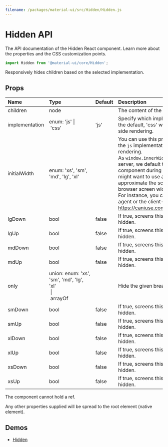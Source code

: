 ```yaml
---
filename: /packages/material-ui/src/Hidden/Hidden.js
---
```


<!--- This documentation is automatically generated, do not try to edit it. -->

# Hidden API

<p class="description">The API documentation of the Hidden React component. Learn more about the properties and the CSS customization points.</p>

```js
import Hidden from '@material-ui/core/Hidden';
```

Responsively hides children based on the selected implementation.

## Props

| Name                                          | Type                                                                                                                    | Default                                 | Description                                                                                                                                                                                                                                                                                                                                                                                                                                     |
| :-------------------------------------------- | :---------------------------------------------------------------------------------------------------------------------- | :-------------------------------------- | :---------------------------------------------------------------------------------------------------------------------------------------------------------------------------------------------------------------------------------------------------------------------------------------------------------------------------------------------------------------------------------------------------------------------------------------------- |
| <span class="prop-name">children</span>       | <span class="prop-type">node</span>                                                                                     |                                         | The content of the component.                                                                                                                                                                                                                                                                                                                                                                                                                   |
| <span class="prop-name">implementation</span> | <span class="prop-type">enum:&nbsp;'js'&nbsp;&#124;<br>&nbsp;'css'<br></span>                                           | <span class="prop-default">'js'</span>  | Specify which implementation to use. 'js' is the default, 'css' works better for server-side rendering.                                                                                                                                                                                                                                                                                                                                         |
| <span class="prop-name">initialWidth</span>   | <span class="prop-type">enum:&nbsp;'xs', 'sm', 'md', 'lg', 'xl'<br></span>                                              |                                         | You can use this property when choosing the `js` implementation with server-side rendering.<br>As `window.innerWidth` is unavailable on the server, we default to rendering an empty component during the first mount. You might want to use an heuristic to approximate the screen width of the client browser screen width.<br>For instance, you could be using the user-agent or the client-hints. https://caniuse.com/#search=client%20hint |
| <span class="prop-name">lgDown</span>         | <span class="prop-type">bool</span>                                                                                     | <span class="prop-default">false</span> | If true, screens this size and down will be hidden.                                                                                                                                                                                                                                                                                                                                                                                             |
| <span class="prop-name">lgUp</span>           | <span class="prop-type">bool</span>                                                                                     | <span class="prop-default">false</span> | If true, screens this size and up will be hidden.                                                                                                                                                                                                                                                                                                                                                                                               |
| <span class="prop-name">mdDown</span>         | <span class="prop-type">bool</span>                                                                                     | <span class="prop-default">false</span> | If true, screens this size and down will be hidden.                                                                                                                                                                                                                                                                                                                                                                                             |
| <span class="prop-name">mdUp</span>           | <span class="prop-type">bool</span>                                                                                     | <span class="prop-default">false</span> | If true, screens this size and up will be hidden.                                                                                                                                                                                                                                                                                                                                                                                               |
| <span class="prop-name">only</span>           | <span class="prop-type">union:&nbsp;enum:&nbsp;'xs', 'sm', 'md', 'lg', 'xl'<br>&nbsp;&#124;<br>&nbsp;arrayOf<br></span> |                                         | Hide the given breakpoint(s).                                                                                                                                                                                                                                                                                                                                                                                                                   |
| <span class="prop-name">smDown</span>         | <span class="prop-type">bool</span>                                                                                     | <span class="prop-default">false</span> | If true, screens this size and down will be hidden.                                                                                                                                                                                                                                                                                                                                                                                             |
| <span class="prop-name">smUp</span>           | <span class="prop-type">bool</span>                                                                                     | <span class="prop-default">false</span> | If true, screens this size and up will be hidden.                                                                                                                                                                                                                                                                                                                                                                                               |
| <span class="prop-name">xlDown</span>         | <span class="prop-type">bool</span>                                                                                     | <span class="prop-default">false</span> | If true, screens this size and down will be hidden.                                                                                                                                                                                                                                                                                                                                                                                             |
| <span class="prop-name">xlUp</span>           | <span class="prop-type">bool</span>                                                                                     | <span class="prop-default">false</span> | If true, screens this size and up will be hidden.                                                                                                                                                                                                                                                                                                                                                                                               |
| <span class="prop-name">xsDown</span>         | <span class="prop-type">bool</span>                                                                                     | <span class="prop-default">false</span> | If true, screens this size and down will be hidden.                                                                                                                                                                                                                                                                                                                                                                                             |
| <span class="prop-name">xsUp</span>           | <span class="prop-type">bool</span>                                                                                     | <span class="prop-default">false</span> | If true, screens this size and up will be hidden.                                                                                                                                                                                                                                                                                                                                                                                               |

The component cannot hold a ref.

Any other properties supplied will be spread to the root element (native element).

## Demos

- [Hidden](/layout/hidden/)
